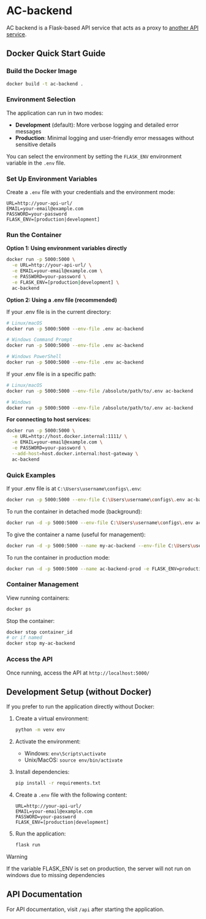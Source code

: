 # AC-backend

AC backend is a Flask-based API service that acts as a proxy to [another API service](https://github.com/noceg43/aConnect).

## Docker Quick Start Guide

### Build the Docker Image
```bash
docker build -t ac-backend .
```

### Environment Selection

The application can run in two modes:
- **Development** (default): More verbose logging and detailed error messages
- **Production**: Minimal logging and user-friendly error messages without sensitive details

You can select the environment by setting the `FLASK_ENV` environment variable in the `.env` file.

### Set Up Environment Variables
Create a `.env` file with your credentials and the environment mode:
```
URL=http://your-api-url/
EMAIL=your-email@example.com
PASSWORD=your-password
FLASK_ENV=[production|development]
```

### Run the Container


**Option 1: Using environment variables directly**
```bash
docker run -p 5000:5000 \
  -e URL=http://your-api-url/ \
  -e EMAIL=your-email@example.com \
  -e PASSWORD=your-password \
  -e FLASK_ENV=[production|development] \
  ac-backend
```

**Option 2: Using a .env file (recommended)**

If your .env file is in the current directory:
```bash
# Linux/macOS
docker run -p 5000:5000 --env-file .env ac-backend

# Windows Command Prompt
docker run -p 5000:5000 --env-file .env ac-backend

# Windows PowerShell
docker run -p 5000:5000 --env-file .env ac-backend
```

If your .env file is in a specific path:
```bash
# Linux/macOS
docker run -p 5000:5000 --env-file /absolute/path/to/.env ac-backend

# Windows
docker run -p 5000:5000 --env-file /absolute/path/to/.env ac-backend
```

**For connecting to host services:**
```bash
docker run -p 5000:5000 \
  -e URL=http://host.docker.internal:1111/ \
  -e EMAIL=your-email@example.com \
  -e PASSWORD=your-password \
  --add-host=host.docker.internal:host-gateway \
  ac-backend
```

### Quick Examples

If your .env file is at `C:\Users\username\configs\.env`:
```bash
docker run -p 5000:5000 --env-file C:\Users\username\configs\.env ac-backend
```

To run the container in detached mode (background):
```bash
docker run -d -p 5000:5000 --env-file C:\Users\username\configs\.env ac-backend
```

To give the container a name (useful for management):
```bash
docker run -d -p 5000:5000 --name my-ac-backend --env-file C:\Users\username\configs\.env ac-backend
```

To run the container in production mode:
```bash
docker run -d -p 5000:5000 --name ac-backend-prod -e FLASK_ENV=production ---env-file C:\Users\username\configs\.env ac-backend
```

### Container Management

View running containers:
```bash
docker ps
```

Stop the container:
```bash
docker stop container_id
# or if named
docker stop my-ac-backend
```

### Access the API
Once running, access the API at `http://localhost:5000/`

## Development Setup (without Docker)

If you prefer to run the application directly without Docker:

1. Create a virtual environment:
   ```bash
   python -m venv env
   ```

2. Activate the environment:
   - Windows: `env\Scripts\activate`
   - Unix/MacOS: `source env/bin/activate`

3. Install dependencies:
   ```bash
   pip install -r requirements.txt
   ```

4. Create a `.env` file with the following content:
   ```
   URL=http://your-api-url/
   EMAIL=your-email@example.com
   PASSWORD=your-password
   FLASK_ENV=[production|development]
   ```


5. Run the application:
   ```bash
   flask run
   ```

   
> [!WARNING]  
> If the variable FLASK_ENV is set on production, the server will not run on windows due to missing dependencies

## API Documentation

For API documentation, visit `/api` after starting the application.